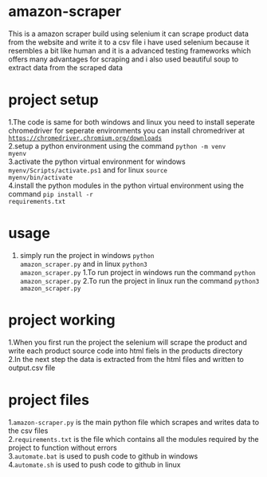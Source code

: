 # amazon-scraper

This is a amazon scraper build using selenium it can scrape product data from the website and write it to a csv file i have used selenium because it resembles a bit like human and it is a advanced testing frameworks which offers many advantages for scraping and i also used beautiful soup to extract data from the scraped data

# project setup

1.The code is same for both windows and linux you need to install seperate chromedriver for seperate environments you can install chromedriver at <code>https://chromedriver.chromium.org/downloads</code>
<br>
2.setup a python environment using the command <code>python -m venv myenv</code>
<br>
3.activate the python virtual environment for windows <code>myenv/Scripts/activate.ps1</code> and for linux <code>source myenv/bin/activate</code>
<br>
4.install the python modules in the python virtual environment using the command <code>pip install -r requirements.txt</code>
<br>

# usage

1. simply run the project in windows <code>python amazon_scraper.py</code> and in linux <code>python3 amazon_scraper.py</code>
1.To run project in windows run the command <code>python amazon_scraper.py</code>
2.To run the project in linux run the command <code>python3 amazon_scraper.py</code>

# project working

1.When you first run the project the selenium will scrape the product and write each product source code into html fiels in the products directory
<br>
2.In the next step the data is extracted from the html files and written to output.csv file

# project files

1.<code>amazon-scraper.py</code> is the main python file which scrapes and writes data to the csv files
<br>
2.<code>requirements.txt</code> is the file which contains all the modules required by the project to function without errors
<br>
3.<code>automate.bat</code> is used to push code to github in windows
<br>
4.<code>automate.sh</code> is used to push code to github in linux